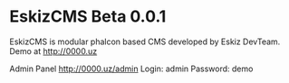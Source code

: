 # EskizCMS Beta 0.0.1
EskizCMS is modular phalcon based CMS developed by Eskiz DevTeam. Demo at http://0000.uz 

Admin Panel
http://0000.uz/admin
Login: admin
Password: demo
